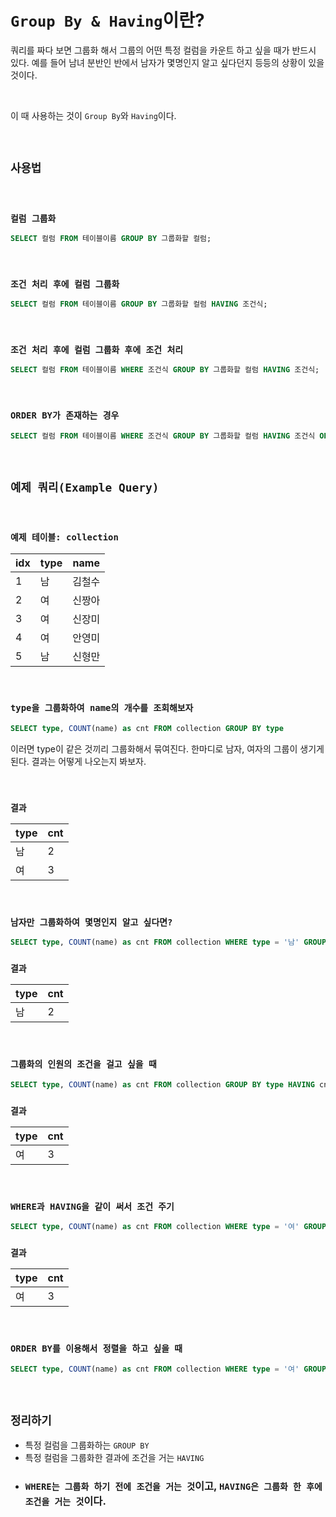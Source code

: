 # `Group By & Having`이란?

쿼리를 짜다 보면 그룹화 해서 그룹의 어떤 특정 컬럼을 카운트 하고 싶을 때가 반드시 있다. 예를 들어 남녀 분반인 반에서 남자가 몇명인지 알고 싶다던지 등등의 상황이 있을 것이다. 

<br>

이 때 사용하는 것이 `Group By`와 `Having`이다. 

<br>

## `사용법`

<br>

### `컬럼 그룹화`

```sql
SELECT 컬럼 FROM 테이블이름 GROUP BY 그룹화할 컬럼;
``` 

<br>

### `조건 처리 후에 컬럼 그룹화`

```sql
SELECT 컬럼 FROM 테이블이름 GROUP BY 그룹화할 컬럼 HAVING 조건식;
```

<br>

### `조건 처리 후에 컬럼 그룹화 후에 조건 처리`

```sql
SELECT 컬럼 FROM 테이블이름 WHERE 조건식 GROUP BY 그룹화할 컬럼 HAVING 조건식;
```

<br>

### `ORDER BY가 존재하는 경우`

```sql
SELECT 컬럼 FROM 테이블이름 WHERE 조건식 GROUP BY 그룹화할 컬럼 HAVING 조건식 ORDER BY 컬럼1
```

<br>

## `예제 쿼리(Example Query)`

<br>

### `예제 테이블: collection`

| idx | type | name |
|------|-------|--------|
| 1 | 남 | 김철수 |
| 2 | 여 | 신짱아 |
| 3 | 여 | 신장미 |
| 4 | 여 | 안영미 |
| 5 | 남 | 신형만 |

<br>

### `type을 그룹화하여 name의 개수를 조회해보자`

```sql
SELECT type, COUNT(name) as cnt FROM collection GROUP BY type
```

이러면 type이 같은 것끼리 그룹화해서 묶여진다. 한마디로 남자, 여자의 그룹이 생기게 된다. 결과는 어떻게 나오는지 봐보자.

<br>

### `결과`

| type | cnt | 
|------|-------|
| 남 | 2 |
| 여 | 3 |

<br>

### `남자만 그룹화하여 몇명인지 알고 싶다면?`

```sql
SELECT type, COUNT(name) as cnt FROM collection WHERE type = '남' GROUP BY type;
```

### `결과`

| type | cnt | 
|------|-------|
| 남 | 2 |

<br>

### `그룹화의 인원의 조건을 걸고 싶을 때`

```sql
SELECT type, COUNT(name) as cnt FROM collection GROUP BY type HAVING cnt >= 3;
```

### `결과`

| type | cnt | 
|------|-------|
| 여 | 3 |

<br>

### `WHERE과 HAVING을 같이 써서 조건 주기`

```sql
SELECT type, COUNT(name) as cnt FROM collection WHERE type = '여' GROUP BY type HAVING cnt >= 3;
```

### `결과`

| type | cnt | 
|------|-------|
| 여 | 3 |
 
 
<br>

### `ORDER BY를 이용해서 정렬을 하고 싶을 때`

```sql
SELECT type, COUNT(name) as cnt FROM collection WHERE type = '여' GROUP BY type HAVING cnt >= 3 ORDER BY type DESC;
```

<br>

## `정리하기`

- 특정 컬럼을 그룹화하는 `GROUP BY`
- 특정 컬럼을 그룹화한 결과에 조건을 거는 `HAVING`
- ### `WHERE는 그룹화 하기 전에 조건을 거는 것`이고, `HAVING은 그룹화 한 후에 조건을 거는 것`이다.



